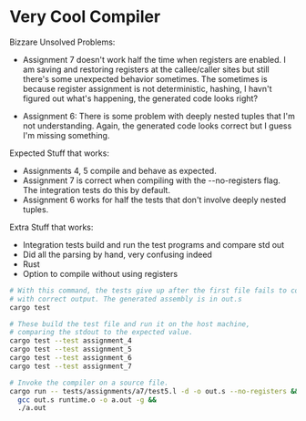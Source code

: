# Very Cool Compiler

Bizzare Unsolved Problems:

- Assignment 7 doesn't work half the time when registers are enabled. I am saving
  and restoring registers at the callee/caller sites but still there's some unexpected
  behavior sometimes. The sometimes is because register assignment is not
  deterministic, hashing, I havn't figured out what's happening, the generated
  code looks right?

- Assignment 6: There is some problem with deeply nested tuples that I'm not
  understanding. Again, the generated code looks correct but I guess I'm missing
  something.

Expected Stuff that works:

- Assignments 4, 5 compile and behave as expected.
- Assignment 7 is correct when compiling with the --no-registers flag. The integration
  tests do this by default.
- Assignment 6 works for half the tests that don't involve deeply nested tuples.

Extra Stuff that works:

- Integration tests build and run the test programs and compare std out
- Did all the parsing by hand, very confusing indeed
- Rust
- Option to compile without using registers


```bash
# With this command, the tests give up after the first file fails to compile/run
# with correct output. The generated assembly is in out.s
cargo test

# These build the test file and run it on the host machine,
# comparing the stdout to the expected value.
cargo test --test assignment_4
cargo test --test assignment_5
cargo test --test assignment_6
cargo test --test assignment_7

# Invoke the compiler on a source file.
cargo run -- tests/assignments/a7/test5.l -d -o out.s --no-registers &&
  gcc out.s runtime.o -o a.out -g &&
  ./a.out
```
